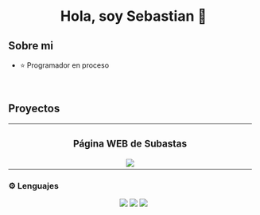  <div align="center">
<h1 align="center">Hola, soy Sebastian </a> 👋</h1>
</div>


## Sobre mi

- ⭐ Programador en proceso 
<br>

## Proyectos

<table>
<tr>
<td width="50%">
<h3 align="center">Página WEB de Subastas</h3>
<div align="center">

<a href="https://github.com/J0Bastian/MercatBid" target="_blank">
<img src="https://img.shields.io/badge/C%C3%93DIGO-80ffaa?style=for-the-badge&logo=github&logoColor=black">
</a>

</div>
</td>
</tr>
</table>


### ⚙️ Lenguajes

<p align="center">
  <img src="https://img.shields.io/badge/HTML-%2040%25-orange?style=for-the-badge&logo=html5&logoColor=white" />
  <img src="https://img.shields.io/badge/Java-%2030%25-red?style=for-the-badge&logo=openjdk&logoColor=white" />
  <img src="https://img.shields.io/badge/Python-%2015%25-3776AB?style=for-the-badge&logo=python&logoColor=white" />
</p>
